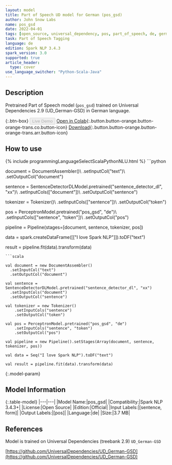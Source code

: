 ```yaml
---
layout: model
title: Part of Speech UD model for German (pos_gsd)
author: John Snow Labs
name: pos_gsd
date: 2022-04-01
tags: [open_source, universal_dependency, pos, part_of_speech, de, german]
task: Part of Speech Tagging
language: de
edition: Spark NLP 3.4.3
spark_version: 3.0
supported: true
article_header:
  type: cover
use_language_switcher: "Python-Scala-Java"
---
```


## Description

Pretrained Part of Speech model (`pos_gsd`) trained on Universal Dependencies 2.9 (UD_German-GSD) in German language.

{:.btn-box}
<button class="button button-orange" disabled>Live Demo</button>
[Open in Colab](https://github.com/JohnSnowLabs/spark-nlp-workshop/blob/master/tutorials/streamlit_notebooks/GRAMMAR_EN.ipynb){:.button.button-orange.button-orange-trans.co.button-icon}
[Download](https://s3.amazonaws.com/auxdata.johnsnowlabs.com/public/models/pos_gsd_de_3.4.3_3.0_1648797988313.zip){:.button.button-orange.button-orange-trans.arr.button-icon}

## How to use



<div class="tabs-box" markdown="1">
{% include programmingLanguageSelectScalaPythonNLU.html %}
```python
          
document = DocumentAssembler()\ 
    .setInputCol("text")\ 
    .setOutputCol("document")

sentence = SentenceDetectorDLModel.pretrained("sentence_detector_dl", "xx")\ 
    .setInputCols(["document"])\ 
    .setOutputCol("sentence")

tokenizer = Tokenizer()\ 
    .setInputCols(["sentence"])\ 
    .setOutputCol("token") 

pos = PerceptronModel.pretrained("pos_gsd", "de")\ 
    .setInputCols(["sentence", "token"])\ 
    .setOutputCol("pos")
    
pipeline = Pipeline(stages=[document, sentence, tokenizer, pos])
    
data = spark.createDataFrame([["I love Spark NLP"]]).toDF("text")

result = pipeline.fit(data).transform(data)

```
```scala

val document = new DocumentAssembler()
  .setInputCol("text")
  .setOutputCol("document")

val sentence = SentenceDetectorDLModel.pretrained("sentence_detector_dl", "xx")
  .setInputCols("document")
  .setOutputCol("sentence")

val tokenizer = new Tokenizer() 
    .setInputCols("sentence") 
    .setOutputCol("token")
    
val pos = PerceptronModel.pretrained("pos_gsd", "de")
    .setInputCols("sentence", "token")
    .setOutputCol("pos")
    
val pipeline = new Pipeline().setStages(Array(document, sentence, tokenizer, pos))

val data = Seq("I love Spark NLP").toDF("text")

val result = pipeline.fit(data).transform(data)
```
</div>

{:.model-param}
## Model Information

{:.table-model}
|---|---|
|Model Name:|pos_gsd|
|Compatibility:|Spark NLP 3.4.3+|
|License:|Open Source|
|Edition:|Official|
|Input Labels:|[sentence, form]|
|Output Labels:|[pos]|
|Language:|de|
|Size:|3.7 MB|

## References

Model is trained on Universal Dependencies (treebank 2.9) `UD_German-GSD`

[https://github.com/UniversalDependencies/UD_German-GSD](https://github.com/UniversalDependencies/UD_German-GSD)